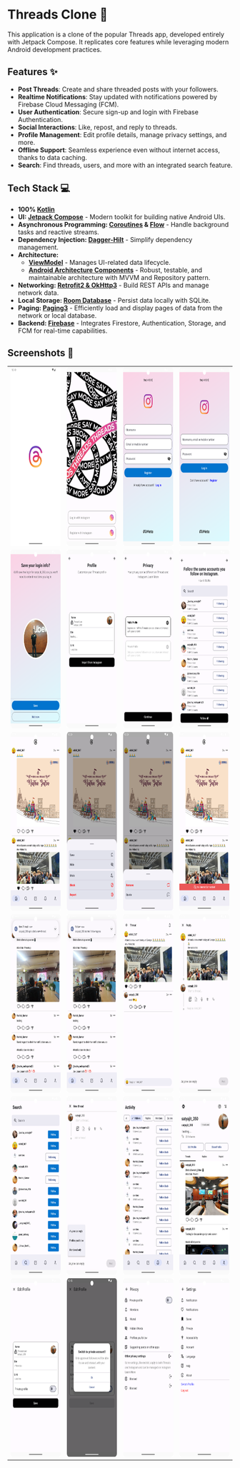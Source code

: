 # Threads Clone 📱

This application is a clone of the popular Threads app, developed entirely with Jetpack Compose. It replicates core features while leveraging modern Android development practices.

## Features ✨
- **Post Threads**: Create and share threaded posts with your followers.
- **Realtime Notifications**: Stay updated with notifications powered by Firebase Cloud Messaging (FCM).
- **User Authentication**: Secure sign-up and login with Firebase Authentication.
- **Social Interactions**: Like, repost, and reply to threads.
- **Profile Management**: Edit profile details, manage privacy settings, and more.
- **Offline Support**: Seamless experience even without internet access, thanks to data caching.
- **Search**: Find threads, users, and more with an integrated search feature.

## Tech Stack 💻
- **100% [Kotlin](https://kotlinlang.org/)**
- **UI: [Jetpack Compose](https://developer.android.com/jetpack/compose)** - Modern toolkit for building native Android UIs.
- **Asynchronous Programming: [Coroutines](https://github.com/Kotlin/kotlinx.coroutines) & [Flow](https://developer.android.com/kotlin/flow)** - Handle background tasks and reactive streams.
- **Dependency Injection: [Dagger-Hilt](https://dagger.dev/hilt/)** - Simplify dependency management.
- **Architecture:**
  - **[ViewModel](https://developer.android.com/topic/libraries/architecture/viewmodel)** - Manages UI-related data lifecycle.
  - **[Android Architecture Components](https://developer.android.com/topic/architecture)** - Robust, testable, and maintainable architecture with MVVM and Repository pattern.
- **Networking: [Retrofit2 & OkHttp3](https://github.com/square/retrofit)** - Build REST APIs and manage network data.
- **Local Storage: [Room Database](https://developer.android.com/training/data-storage/room)** - Persist data locally with SQLite.
- **Paging: [Paging3](https://developer.android.com/topic/libraries/architecture/paging/v3-overview)** - Efficiently load and display pages of data from the network or local database.
- **Backend: [Firebase](https://firebase.google.com/)** - Integrates Firestore, Authentication, Storage, and FCM for real-time capabilities.

## Screenshots 📸
<table>
  <tr>
    <td><img src="https://github.com/Satyajit-350/Threads-Clone/blob/master/screenshots/splash.png" height="400"/></td>
    <td><img src="https://github.com/Satyajit-350/Threads-Clone/blob/master/screenshots/auth.png" height="400"/></td>
    <td><img src="https://github.com/Satyajit-350/Threads-Clone/blob/master/screenshots/register.png" height="400"/></td>
    <td><img src="https://github.com/Satyajit-350/Threads-Clone/blob/master/screenshots/login.png" height="400"/></td>
  </tr>
  <tr>
    <td><img src="https://github.com/Satyajit-350/Threads-Clone/blob/master/screenshots/login_info.png" height="400"/></td>
    <td><img src="https://github.com/Satyajit-350/Threads-Clone/blob/master/screenshots/onboaarding1.png" height="400"/></td>
    <td><img src="https://github.com/Satyajit-350/Threads-Clone/blob/master/screenshots/public_private.png" height="400"/></td>
    <td><img src="https://github.com/Satyajit-350/Threads-Clone/blob/master/screenshots/followers.png" height="400"/></td>
  </tr>
  <tr>
    <td><img src="https://github.com/Satyajit-350/Threads-Clone/blob/master/screenshots/home.png" height="400"/></td>
    <td><img src="https://github.com/Satyajit-350/Threads-Clone/blob/master/screenshots/options.png" height="400"/></td>
    <td><img src="https://github.com/Satyajit-350/Threads-Clone/blob/master/screenshots/repost.png" height="400"/></td>
    <td><img src="https://github.com/Satyajit-350/Threads-Clone/blob/master/screenshots/no_internet.png" height="400"/></td>
  </tr>
  <tr>
    <td><img src="https://github.com/Satyajit-350/Threads-Clone/blob/master/screenshots/new_thread_notification.png" height="400"/></td>
    <td><img src="https://github.com/Satyajit-350/Threads-Clone/blob/master/screenshots/follow_notification.png" height="400"/></td>
    <td><img src="https://github.com/Satyajit-350/Threads-Clone/blob/master/screenshots/reply_preview_screen.png" height="400"/></td>
    <td><img src="https://github.com/Satyajit-350/Threads-Clone/blob/master/screenshots/reply_screen.png" height="400"/></td>
  </tr>
  <tr>
    <td><img src="https://github.com/Satyajit-350/Threads-Clone/blob/master/screenshots/search.png" height="400"/></td>
    <td><img src="https://github.com/Satyajit-350/Threads-Clone/blob/master/screenshots/new_thread.png" height="400"/></td>
    <td><img src="https://github.com/Satyajit-350/Threads-Clone/blob/master/screenshots/notification.png" height="400"/></td>
    <td><img src="https://github.com/Satyajit-350/Threads-Clone/blob/master/screenshots/profile.png" height="400"/></td>
  </tr>
  <tr>
    <td><img src="https://github.com/Satyajit-350/Threads-Clone/blob/master/screenshots/edit_profile.png" height="400"/></td>
    <td><img src="https://github.com/Satyajit-350/Threads-Clone/blob/master/screenshots/switch_account.png" height="400"/></td>
    <td><img src="https://github.com/Satyajit-350/Threads-Clone/blob/master/screenshots/privacy.png" height="400"/></td>
    <td><img src="https://github.com/Satyajit-350/Threads-Clone/blob/master/screenshots/settings.png" height="400"/></td>
  </tr>
</table>

